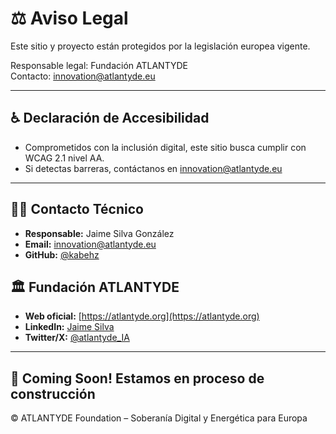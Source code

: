 # ⚖️ Aviso Legal

Este sitio y proyecto están protegidos por la legislación europea vigente.

Responsable legal: Fundación ATLANTYDE  
Contacto: innovation@atlantyde.eu

---

## ♿ Declaración de Accesibilidad

- Comprometidos con la inclusión digital, este sitio busca cumplir con WCAG 2.1 nivel AA.
- Si detectas barreras, contáctanos en innovation@atlantyde.eu

---

## 🧑‍💻 Contacto Técnico

- **Responsable:** Jaime Silva González
- **Email:** innovation@atlantyde.eu
- **GitHub:** [@kabehz](https://github.com/kabehz)

## 🏛 Fundación ATLANTYDE

- **Web oficial:** [https://atlantyde.org](https://atlantyde.org)
- **LinkedIn:** [Jaime Silva](https://www.linkedin.com/in/jaimesilvagonzalez)
- **Twitter/X:** [@atlantyde_IA](https://twitter.com/atlantyde_IA)

---

## 🤝 Coming Soon! Estamos en proceso de construcción 

© ATLANTYDE Foundation – Soberanía Digital y Energética para Europa